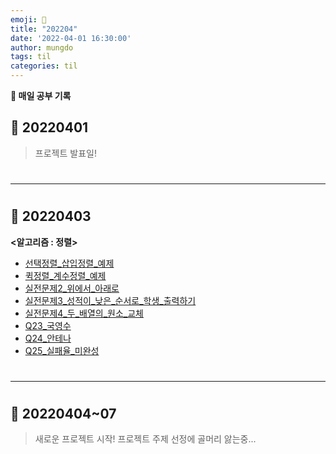 ```yaml
---
emoji: 🌈
title: "202204"
date: '2022-04-01 16:30:00'
author: mungdo
tags: til
categories: til
---
```



__👋 매일 공부 기록__


## 📢 20220401

> 프로젝트 발표일! 

#

---

#

## 🍾 20220403

__<알고리즘 : 정렬>__

- [선택정렬_삽입정렬_예제](https://github.com/mungdo/thisiscodingtest/blob/main/%EC%A0%95%EB%A0%AC/%EC%95%88%EB%AC%B8%EC%A3%BC/%EC%84%A0%ED%83%9D%EC%A0%95%EB%A0%AC_%EC%82%BD%EC%9E%85%EC%A0%95%EB%A0%AC_%EC%98%88%EC%A0%9C.py)
- [퀵정렬_계수정렬_예제](https://github.com/mungdo/thisiscodingtest/blob/main/%EC%A0%95%EB%A0%AC/%EC%95%88%EB%AC%B8%EC%A3%BC/%ED%80%B5%EC%A0%95%EB%A0%AC_%EA%B3%84%EC%88%98%EC%A0%95%EB%A0%AC_%EC%98%88%EC%A0%9C.py)
- [실전문제2_위에서_아래로](https://github.com/mungdo/thisiscodingtest/blob/main/%EC%A0%95%EB%A0%AC/%EC%95%88%EB%AC%B8%EC%A3%BC/%EC%8B%A4%EC%A0%84%EB%AC%B8%EC%A0%9C2_%EC%9C%84%EC%97%90%EC%84%9C_%EC%95%84%EB%9E%98%EB%A1%9C.py)
- [실전문제3_성적이_낮은_순서로_학생_출력하기](https://github.com/mungdo/thisiscodingtest/blob/main/%EC%A0%95%EB%A0%AC/%EC%95%88%EB%AC%B8%EC%A3%BC/%EC%8B%A4%EC%A0%84%EB%AC%B8%EC%A0%9C3_%EC%84%B1%EC%A0%81%EC%9D%B4_%EB%82%AE%EC%9D%80_%EC%88%9C%EC%84%9C%EB%A1%9C_%ED%95%99%EC%83%9D_%EC%B6%9C%EB%A0%A5%ED%95%98%EA%B8%B0.py)
- [실전문제4_두_배열의_원소_교체](https://github.com/mungdo/thisiscodingtest/blob/main/%EC%A0%95%EB%A0%AC/%EC%95%88%EB%AC%B8%EC%A3%BC/%EC%8B%A4%EC%A0%84%EB%AC%B8%EC%A0%9C4_%EB%91%90_%EB%B0%B0%EC%97%B4%EC%9D%98_%EC%9B%90%EC%86%8C_%EA%B5%90%EC%B2%B4.py)
- [Q23_국영수](https://github.com/mungdo/thisiscodingtest/blob/main/%EC%A0%95%EB%A0%AC/%EC%95%88%EB%AC%B8%EC%A3%BC/Q23_%EA%B5%AD%EC%98%81%EC%88%98.py)
- [Q24_안테나](https://github.com/mungdo/thisiscodingtest/blob/main/%EC%A0%95%EB%A0%AC/%EC%95%88%EB%AC%B8%EC%A3%BC/Q24_%EC%95%88%ED%85%8C%EB%82%98.py)
- [Q25_실패율_미완성](https://github.com/mungdo/thisiscodingtest/blob/main/%EC%A0%95%EB%A0%AC/%EC%95%88%EB%AC%B8%EC%A3%BC/Q25_%EC%8B%A4%ED%8C%A8%EC%9C%A8_%EB%AF%B8%EC%99%84%EC%84%B1.py)


#
---
#

## 🥲 20220404~07

> 새로운 프로젝트 시작! 프로젝트 주제 선정에 골머리 앓는중...





```toc
```

